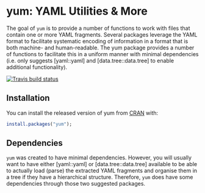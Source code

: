 
<!-- README.md is generated from README.Rmd. Please edit that file -->
yum: YAML Utilities & More
==========================

The goal of `yum` is to provide a number of functions to work with files that contain one or more YAML fragments. Several packages leverage the YAML format to facilitate systematic encoding of information in a format that is both machine- and human-readable. The yum package provides a number of functions to facilitate this in a uniform manner with minimal dependencies (i.e. only suggests \[yaml::yaml\] and \[data.tree::data.tree\] to enable additional functionality).

<!-- [![CRAN status](https://www.r-pkg.org/badges/version/yum)](https://cran.r-project.org/package=yum) -->
[![Travis build status](https://travis-ci.org/Matherion/yum.svg?branch=master)](https://travis-ci.org/Matherion/yum)

Installation
------------

You can install the released version of yum from [CRAN](https://CRAN.R-project.org) with:

``` r
install.packages("yum");
```

Dependencies
------------

`yum` was created to have minimal dependencies. However, you will usually want to have either \[yaml::yaml\] or \[data.tree::data.tree\] available to be able to actually load (parse) the extracted YAML fragments and organise them in a tree if they have a hierarchical structure. Therefore, `yum` does have some dependencies through those two suggested packages.

<!-- Specifically, the dependency network looks like this: -->
